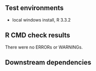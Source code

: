 ## Test environments
* local windows install, R 3.3.2

## R CMD check results
There were no ERRORs or WARNINGs. 

## Downstream dependencies
